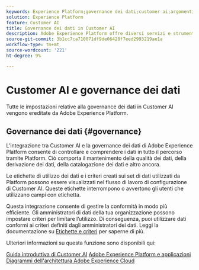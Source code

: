 ```yaml
---
keywords: Experience Platform;governance dei dati;customer ai;argomenti comuni
solution: Experience Platform
feature: Customer AI
title: Governance dei dati in Customer AI
description: Adobe Experience Platform offre diversi servizi e strumenti che ti consentono di controllare in modo affidabile i dati relativi all’esperienza raccolti per rispettare le tue pratiche commerciali, gli obblighi legali e il processo di sviluppo.
source-git-commit: 3b1cc7ca710071df9de06428f7eed2993219ae1a
workflow-type: tm+mt
source-wordcount: '221'
ht-degree: 9%

---
```


# Customer AI e governance dei dati

Tutte le impostazioni relative alla governance dei dati in Customer AI vengono ereditate da Adobe Experience Platform.

## Governance dei dati {#governance}

L’integrazione tra Customer AI e la governance dei dati di Adobe Experience Platform consente di controllare e comprendere i dati in tutto il percorso tramite Platform. Ciò comporta il mantenimento della qualità dei dati, della derivazione dei dati, della catalogazione dei dati e altro ancora.

Le etichette di utilizzo dei dati e i criteri creati sui set di dati utilizzati da Platform possono essere visualizzati nel flusso di lavoro di configurazione di Customer AI. Queste etichette interrompono o avvertono gli utenti che utilizzano campi con etichetta.

Questa integrazione consente di gestire la conformità in modo più efficiente. Gli amministratori di dati della tua organizzazione possono impostare criteri per limitare l’utilizzo. Di conseguenza, puoi utilizzare dati conformi ai criteri definiti dagli amministratori dei dati. Leggi la documentazione su [Etichette e criteri](https://experienceleague.adobe.com/docs/analytics-platform/using/cja-dataviews/data-governance.html?lang=it) per saperne di più.

Ulteriori informazioni su questa funzione sono disponibili qui:

[Guida introduttiva di Customer AI](../../customer-ai/getting-started.md)
[Adobe Experience Platform e applicazioni](https://experienceleague.adobe.com/docs/blueprints-learn/architecture/architecture-overview/platform-applications.html)
[Diagrammi dell&#39;architettura Adobe Experience Cloud](https://experienceleague.adobe.com/docs/blueprints-learn/architecture/architecture-overview/experience-cloud.html)
